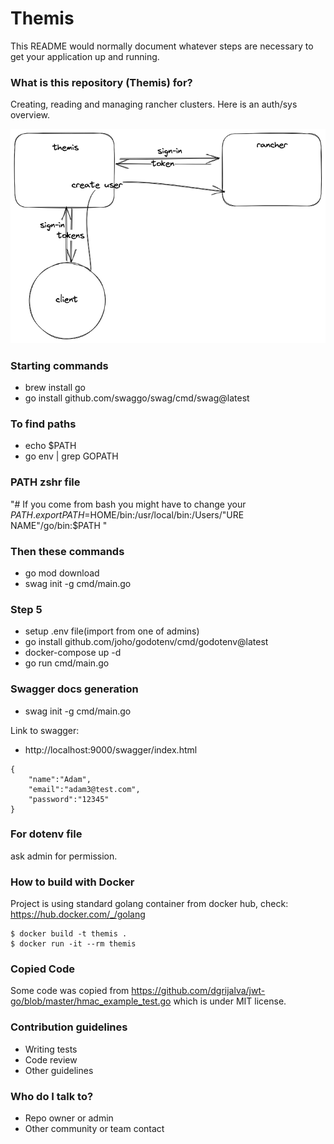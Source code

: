 # Themis #

This README would normally document whatever steps are necessary to get your application up and running.

### What is this repository (Themis) for? ###

Creating, reading and managing rancher clusters. Here is an auth/sys overview.

![Overview of System](themis.png)

### Starting commands ###
* brew install go
* go install github.com/swaggo/swag/cmd/swag@latest

### To find paths ### 
* echo $PATH
* go env | grep GOPATH

### PATH zshr file ###
"# If you come from bash you might have to change your $PATH.
export PATH=$HOME/bin:/usr/local/bin:/Users/"URE NAME"/go/bin:$PATH "

### Then these commands ### 
* go mod download
* swag init -g cmd/main.go  

### Step 5 ### 
* setup .env file(import from one of admins)
* go install github.com/joho/godotenv/cmd/godotenv@latest
* docker-compose up -d 
* go run cmd/main.go

### Swagger docs generation ###
* swag init -g cmd/main.go

Link to swagger:
* http://localhost:9000/swagger/index.html 


```
{
    "name":"Adam",
    "email":"adam3@test.com",
    "password":"12345"
}
```

### For dotenv file ###
ask admin for permission. 

### How to build with Docker ###
Project is using standard golang container from docker hub, check: https://hub.docker.com/_/golang 

```
$ docker build -t themis .
$ docker run -it --rm themis
```
### Copied Code ###

Some code was copied from https://github.com/dgrijalva/jwt-go/blob/master/hmac_example_test.go which is under MIT license.

### Contribution guidelines ###

* Writing tests
* Code review
* Other guidelines

### Who do I talk to? ###

* Repo owner or admin
* Other community or team contact
